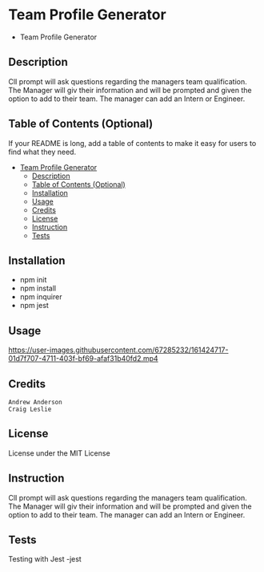 # Team Profile Generator

- Team Profile Generator

## Description

ClI prompt will ask questions regarding the managers team qualification.
The Manager will giv their information and will be prompted and given the option
to add to their team. The manager can add an Intern or Engineer.


## Table of Contents (Optional)

If your README is long, add a table of contents to make it easy for users to find what they need.

- [Team Profile Generator](#team-profile-generator)
  - [Description](#description)
  - [Table of Contents (Optional)](#table-of-contents-optional)
  - [Installation](#installation)
  - [Usage](#usage)
  - [Credits](#credits)
  - [License](#license)
  - [Instruction](#instruction)
  - [Tests](#tests)

## Installation

- npm init
- npm install
- npm inquirer
- npm jest

## Usage


https://user-images.githubusercontent.com/67285232/161424717-01d7f707-4711-403f-bf69-afaf31b40fd2.mp4



## Credits

    Andrew Anderson
    Craig Leslie

## License

License under the MIT License

## Instruction

ClI prompt will ask questions regarding the managers team qualification. 
The Manager will giv their information and will be prompted and given the option 
to add to their team. The manager can add an Intern or Engineer.

## Tests

Testing with Jest
-jest
